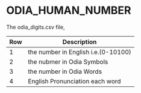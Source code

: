 # ODIA_HUMAN_NUMBER

The odia_digits.csv file, 

| Row | Description |
| ----------- | ----------- |
| 1 | the number in English i.e.(0-10100) |
| 2 | the nubmer in Odia Symbols  |
| 3 | the number in Odia Words |
| 4 | English Pronunciation each word   |
